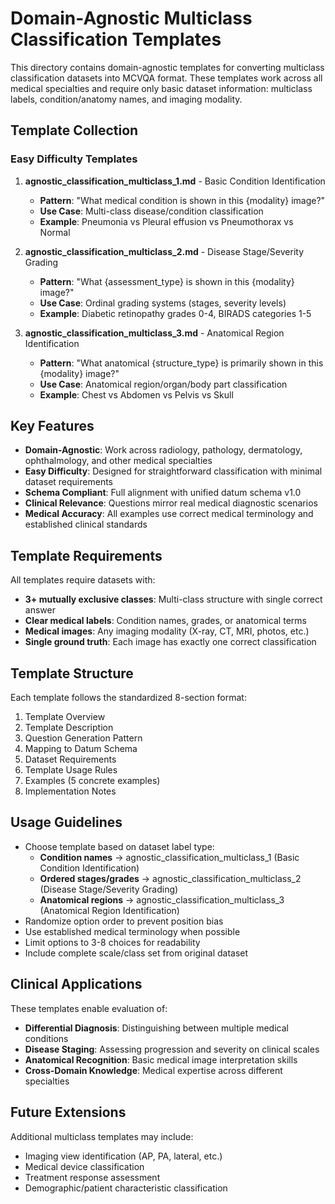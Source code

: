 # Domain-Agnostic Multiclass Classification Templates

This directory contains domain-agnostic templates for converting multiclass classification datasets into MCVQA format. These templates work across all medical specialties and require only basic dataset information: multiclass labels, condition/anatomy names, and imaging modality.

## Template Collection

### Easy Difficulty Templates

1. **agnostic_classification_multiclass_1.md** - Basic Condition Identification
   - **Pattern**: "What medical condition is shown in this {modality} image?"
   - **Use Case**: Multi-class disease/condition classification
   - **Example**: Pneumonia vs Pleural effusion vs Pneumothorax vs Normal

2. **agnostic_classification_multiclass_2.md** - Disease Stage/Severity Grading  
   - **Pattern**: "What {assessment_type} is shown in this {modality} image?"
   - **Use Case**: Ordinal grading systems (stages, severity levels)
   - **Example**: Diabetic retinopathy grades 0-4, BIRADS categories 1-5

3. **agnostic_classification_multiclass_3.md** - Anatomical Region Identification
   - **Pattern**: "What anatomical {structure_type} is primarily shown in this {modality} image?"
   - **Use Case**: Anatomical region/organ/body part classification
   - **Example**: Chest vs Abdomen vs Pelvis vs Skull

## Key Features

- **Domain-Agnostic**: Work across radiology, pathology, dermatology, ophthalmology, and other medical specialties
- **Easy Difficulty**: Designed for straightforward classification with minimal dataset requirements
- **Schema Compliant**: Full alignment with unified datum schema v1.0
- **Clinical Relevance**: Questions mirror real medical diagnostic scenarios
- **Medical Accuracy**: All examples use correct medical terminology and established clinical standards

## Template Requirements

All templates require datasets with:
- **3+ mutually exclusive classes**: Multi-class structure with single correct answer
- **Clear medical labels**: Condition names, grades, or anatomical terms
- **Medical images**: Any imaging modality (X-ray, CT, MRI, photos, etc.)
- **Single ground truth**: Each image has exactly one correct classification

## Template Structure

Each template follows the standardized 8-section format:
1. Template Overview
2. Template Description  
3. Question Generation Pattern
4. Mapping to Datum Schema
5. Dataset Requirements
6. Template Usage Rules
7. Examples (5 concrete examples)
8. Implementation Notes

## Usage Guidelines

- Choose template based on dataset label type:
  - **Condition names** → agnostic_classification_multiclass_1 (Basic Condition Identification)
  - **Ordered stages/grades** → agnostic_classification_multiclass_2 (Disease Stage/Severity Grading)  
  - **Anatomical regions** → agnostic_classification_multiclass_3 (Anatomical Region Identification)
- Randomize option order to prevent position bias
- Use established medical terminology when possible
- Limit options to 3-8 choices for readability
- Include complete scale/class set from original dataset

## Clinical Applications

These templates enable evaluation of:
- **Differential Diagnosis**: Distinguishing between multiple medical conditions
- **Disease Staging**: Assessing progression and severity on clinical scales
- **Anatomical Recognition**: Basic medical image interpretation skills
- **Cross-Domain Knowledge**: Medical expertise across different specialties

## Future Extensions

Additional multiclass templates may include:
- Imaging view identification (AP, PA, lateral, etc.)
- Medical device classification
- Treatment response assessment
- Demographic/patient characteristic classification
